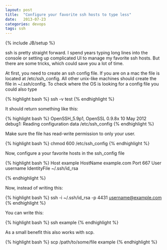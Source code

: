 ```yaml
---
layout: post
title:  "Configure your favorite ssh hosts to type less"
date:   2013-07-23
categories: devops
tags: ssh
---
```

{% include JB/setup %}

ssh is pretty straight forward. I spend years typing long lines into the console or setting up complicated UI to manage my favorite ssh hosts. But there are some tricks, which could save you a lot of time.

At first, you need to create an ssh config file. If you are on a mac the file is located at /etc/ssh_config. All other unix-like machines should create the file in ~/.ssh/config. To check where the OS is looking for a config file you could also type 

{% highlight bash %}
ssh -v test
{% endhighlight %}

It should return something like this:

{% highlight bash %}
OpenSSH_5.9p1, OpenSSL 0.9.8x 10 May 2012
debug1: Reading configuration data /etc/ssh_config
{% endhighlight %}

Make sure the file has read-write permission to only your user.

{% highlight bash %}
chmod 600 /etc/ssh_config
{% endhighlight %}

Now, configure a your favorite hosts in the ssh_config file

{% highlight bash %}
Host example
HostName example.com
Port 667
User username
IdentityFile ~/.ssh/id_rsa

{% endhighlight %}

Now, instead of writing this:

{% highlight bash %}
ssh -i ~/.ssh/id_rsa -p 4431 username@example.com 
{% endhighlight %}

You can write this:

{% highlight bash %}
ssh example
{% endhighlight %}

As a small benefit this also works with scp.

{% highlight bash %}
scp /path/to/some/file example
{% endhighlight %}